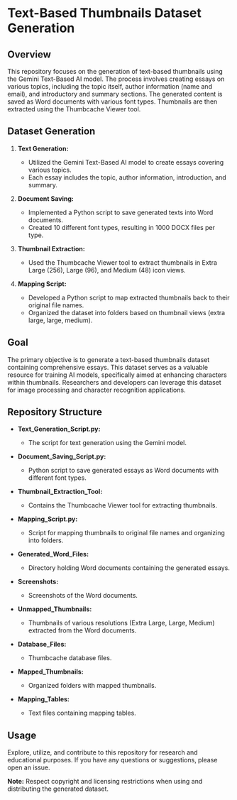 # Text-Based Thumbnails Dataset Generation

## Overview

This repository focuses on the generation of text-based thumbnails using the Gemini Text-Based AI model. The process involves creating essays on various topics, including the topic itself, author information (name and email), and introductory and summary sections. The generated content is saved as Word documents with various font types. Thumbnails are then extracted using the Thumbcache Viewer tool.

## Dataset Generation

1. **Text Generation:**
   - Utilized the Gemini Text-Based AI model to create essays covering various topics.
   - Each essay includes the topic, author information, introduction, and summary.

2. **Document Saving:**
   - Implemented a Python script to save generated texts into Word documents.
   - Created 10 different font types, resulting in 1000 DOCX files per type.

3. **Thumbnail Extraction:**
   - Used the Thumbcache Viewer tool to extract thumbnails in Extra Large (256), Large (96), and Medium (48) icon views.

4. **Mapping Script:**
   - Developed a Python script to map extracted thumbnails back to their original file names.
   - Organized the dataset into folders based on thumbnail views (extra large, large, medium).

## Goal

The primary objective is to generate a text-based thumbnails dataset containing comprehensive essays. This dataset serves as a valuable resource for training AI models, specifically aimed at enhancing characters within thumbnails. Researchers and developers can leverage this dataset for image processing and character recognition applications.

## Repository Structure

- **Text_Generation_Script.py:**
  - The script for text generation using the Gemini model.

- **Document_Saving_Script.py:**
  - Python script to save generated essays as Word documents with different font types.

- **Thumbnail_Extraction_Tool:**
  - Contains the Thumbcache Viewer tool for extracting thumbnails.

- **Mapping_Script.py:**
  - Script for mapping thumbnails to original file names and organizing into folders.

- **Generated_Word_Files:**
  - Directory holding Word documents containing the generated essays.

- **Screenshots:**
  - Screenshots of the Word documents.

- **Unmapped_Thumbnails:**
  - Thumbnails of various resolutions (Extra Large, Large, Medium) extracted from the Word documents.


- **Database_Files:**
  - Thumbcache database files.

- **Mapped_Thumbnails:**
  - Organized folders with mapped thumbnails.

- **Mapping_Tables:**
  - Text files containing mapping tables.

## Usage

Explore, utilize, and contribute to this repository for research and educational purposes. If you have any questions or suggestions, please open an issue.

**Note:** Respect copyright and licensing restrictions when using and distributing the generated dataset.
